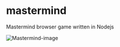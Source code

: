 mastermind
==========

Mastermind browser game written in Nodejs

![Mastermind-image](http://img89.imageshack.us/img89/7479/wx1u.png)
